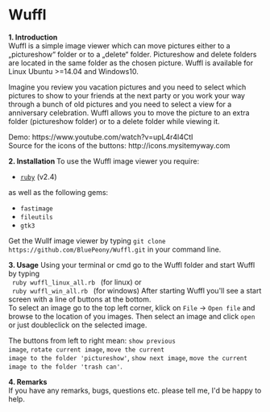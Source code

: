 # Wuffl
<strong> 1. Introduction </strong>  
Wuffl is a simple image viewer which can move pictures either to a „pictureshow“ folder or to a „delete“ folder. Pictureshow and delete folders are located in the same folder as the chosen picture. Wuffl is available for Linux Ubuntu >=14.04 and Windows10.  

Imagine you review you vacation pictures and you need to select which pictures to show to your friends at the next party or you work your way through a bunch of old pictures and you need to select a view for a anniversary celebration. Wuffl allows you to move the picture to an extra folder (pictureshow folder) or to a delete folder while viewing it. 
<p>
Demo: https://www.youtube.com/watch?v=upL4r4l4CtI<br>
Source for the icons of the buttons: http://icons.mysitemyway.com  
</p>
<strong> 2. Installation </strong>  
To use the Wuffl image viewer you require:
<ul>
  <li> <a href="https://www.ruby-lang.org/en/downloads/"><code>ruby</code></a> (v2.4)
</ul>
as well as the following gems:  
<ul>
  <li><code>fastimage</code>
  <li><code>fileutils</code>
  <li><code>gtk3</code>
</ul>  

Get the Wullf image viewer by typing ```git clone https://github.com/BluePeony/Wuffl.git``` in your command line.

<strong>3. Usage</strong>
Using your terminal or cmd go to the Wuffl folder and start Wuffl by typing  
<code> ruby wuffl_linux_all.rb </code> (for linux) or  
<code> ruby wuffl_win_all.rb </code> (for windows)
After starting Wuffl you'll see a start screen with a line of buttons at the bottom.  
To select an image go to the top left corner, klick on <code>File</code> → <code>Open file</code> and browse to the location of you images. Then select an image and click <code>open</code> or just doubleclick on the selected image. 

The buttons from left to right mean: <code>show previous image</code>, <code>rotate current image</code>, <code>move the current image to the folder 'pictureshow'</code>, <code>show next image</code>, <code>move the current image to the folder 'trash can'</code>.

<strong>4. Remarks</strong>  
If you have any remarks, bugs, questions etc. please tell me, I'd be happy to help. 
